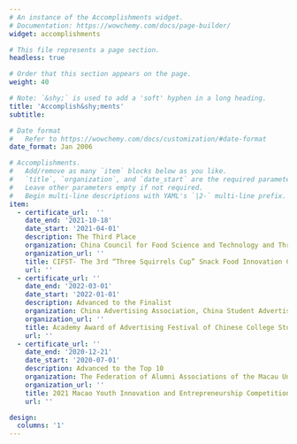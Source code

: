 ```yaml
---
# An instance of the Accomplishments widget.
# Documentation: https://wowchemy.com/docs/page-builder/
widget: accomplishments

# This file represents a page section.
headless: true

# Order that this section appears on the page.
weight: 40

# Note: `&shy;` is used to add a 'soft' hyphen in a long heading.
title: 'Accomplish&shy;ments'
subtitle:

# Date format
#   Refer to https://wowchemy.com/docs/customization/#date-format
date_format: Jan 2006

# Accomplishments.
#   Add/remove as many `item` blocks below as you like.
#   `title`, `organization`, and `date_start` are the required parameters.
#   Leave other parameters empty if not required.
#   Begin multi-line descriptions with YAML's `|2-` multi-line prefix.
item:
  - certificate_url:  ''
    date_end: '2021-10-18'
    date_start: '2021-04-01'
    description: The Third Place
    organization: China Council for Food Science and Technology and Three Squirrels Co.
    organization_url: ''
    title: CIFST- The 3rd “Three Squirrels Cup” Snack Food Innovation Competition
    url: ''
  - certificate_url: ''
    date_end: '2022-03-01'
    date_start: '2022-01-01'
    description: Advanced to the Finalist
    organization: China Advertising Association, China Student Advertising Arts Festival Academy Award Organizing Committee, Advertising People Culture Group (Tianjin) Co.
    organization_url: ''
    title: Academy Award of Advertising Festival of Chinese College Students
    url: ''
  - certificate_url: ''
    date_end: '2020-12-21'
    date_start: '2020-07-01'
    description: Advanced to the Top 10
    organization: The Federation of Alumni Associations of the Macau University of Science and Technology
    organization_url: ''
    title: 2021 Macao Youth Innovation and Entrepreneurship Competition
    url: ''

design:
  columns: '1'
---
```

